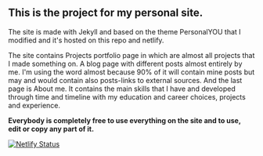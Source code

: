 ## This is the project for my personal site. 

The site is made with Jekyll and based on the theme PersonalYOU that I modified and it's hosted on this repo and netlify.

The site contains Projects portfolio page in which are almost all projects that I made something on. A blog page with different posts almost entirely by me. I'm using the word almost because 90% of it will contain mine posts but may and would contain also posts-links to external sources. And the last page is About me. It contains the main skills that I have  and developed through time and timeline with my education and career choices, projects and experience. 

**Everybody is completely free to use everything on the site and to use, edit or copy any part of it.**

[![Netlify Status](https://api.netlify.com/api/v1/badges/c4311c4e-afa1-4b88-9e67-1ce1eb462385/deploy-status)](https://app.netlify.com/sites/v-kostadinov/deploys)